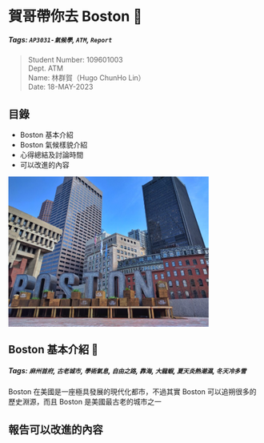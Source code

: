 # 賀哥帶你去 Boston 🚀
##### Tags: `AP3031-氣候學`, `ATM`, `Report`

> Student Number: 109601003  
> Dept. ATM  
> Name: 林群賀（Hugo ChunHo Lin）  
> Date: 18-MAY-2023

## 目錄
- Boston 基本介紹
- Boston 氣候樣貌介紹
- 心得總結及討論時間  
- 可以改進的內容

<img align="center" height="300px" src="./img/contents.png" alt="Content Figure" />

## Boston 基本介紹 🦞

##### Tags: `麻州首府`, `古老城市`, `學術氣息`, `自由之路`, `靠海`, `大龍蝦`, `夏天炎熱潮濕`, `冬天冷多雪`

Boston 在美國是一座極具發展的現代化都市，不過其實 Boston 可以追朔很多的歷史淵源，而且 Boston 是美國最古老的城市之一

## 報告可以改進的內容